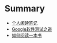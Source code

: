 # Summary

* [个人阅读笔记](README.md)
* [Google软件测试之道](how-google-tests-software.md)
* [如何阅读一本书](how-to-read-a-book.md)

